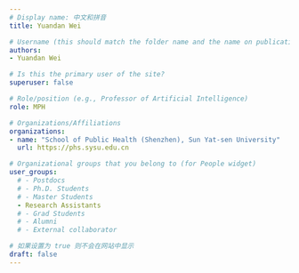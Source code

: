 ```yaml
---
# Display name: 中文和拼音
title: Yuandan Wei

# Username (this should match the folder name and the name on publications)
authors:
- Yuandan Wei

# Is this the primary user of the site?
superuser: false

# Role/position (e.g., Professor of Artificial Intelligence)
role: MPH

# Organizations/Affiliations
organizations:
- name: "School of Public Health (Shenzhen), Sun Yat-sen University" 
  url: https://phs.sysu.edu.cn

# Organizational groups that you belong to (for People widget)
user_groups:
  # - Postdocs
  # - Ph.D. Students
  # - Master Students
  - Research Assistants
  # - Grad Students
  # - Alumni
  # - External collaborator

# 如果设置为 true 则不会在网站中显示
draft: false
---
```





